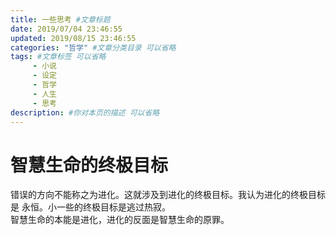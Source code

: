 ```yaml
---
title: 一些思考 #文章标题
date: 2019/07/04 23:46:55
updated: 2019/08/15 23:46:55
categories: "哲学" #文章分类目录 可以省略
tags: #文章标签 可以省略
     - 小说
     - 设定
     - 哲学
     - 人生
     - 思考
description: #你对本页的描述 可以省略
---
```


# 智慧生命的终极目标
错误的方向不能称之为进化。这就涉及到进化的终极目标。我认为进化的终极目标是 永恒。小一些的终极目标是逃过热寂。  
智慧生命的本能是进化，进化的反面是智慧生命的原罪。  